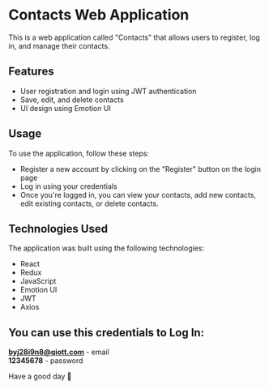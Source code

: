 # Contacts Web Application

This is a web application called "Contacts" that allows users to register, log in, and manage their contacts. 

## Features <br/>
- User registration and login using JWT authentication <br/>
- Save, edit, and delete contacts <br/>
- UI design using Emotion UI <br/>

## Usage <br/>
To use the application, follow these steps: <br/>
- Register a new account by clicking on the "Register" button on the login page <br/>
- Log in using your credentials <br/>
- Once you're logged in, you can view your contacts, add new contacts, edit existing contacts, or delete contacts. <br/>

## Technologies Used <br/>
The application was built using the following technologies: <br/>
- React <br/>
- Redux <br/>
- JavaScript <br/>
- Emotion UI <br/>
- JWT <br/>
- Axios <br/>

## You can use this credentials to Log In: <br/>
**byj28i9n8@qiott.com**   - email  <br/>
**12345678**   - password   <br/>

Have a good day 🙂
